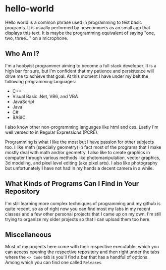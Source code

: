 # hello-world

Hello world is a common phrase used in programming to test basic programs. It is usually performed by newcommers as an small app that displays this text. It is maybe the programming equivalent of saying "one, two, three..." on a microphone.

## Who Am I?

I'm a hobbyist programmer aiming to become a full stack developer. It is a high bar for sure, but I'm confident that my patience and persistence will drive me to achieve that goal. At this moment I have under my belt the following programming languages:
* C++
* Visual Basic .Net, VB6, and VBA
* JavaScript
* Java
* C#
* BASIC

I also know other non-programming languages like html and css. Lastly I'm well versed to in Regular Expressions (PCRE).

Programming is what I like the most but I have passion for other subjects too. I like math (specially geometry) in fact most of the programs that I make mostly deal with math and/or geometry. I also like to create graphics in computer through various methods like photomanipulation, vector graphics, 3d modeling, and pixel level editing (aka pixel arts). I also like photography but unfortunately I have not had in my hands a decent camera in a while.

## What Kinds of Programs Can I Find in Your Repository

I'm still learning more complex techniques of programming and my github is quite recent, so as of right now you can find most my labs in my recent classes and a few other personal projects that I came up on my own. I'm still trying to organize my older projects so that I can upload them too here.

## Miscellaneous

Most of my projects here come with their respective executable, which you can access opening the respective repository and then right under the tabs where the `<> Code` tab is you'll find a bar that has a handful of options. Among which you can find one called `Releases`.
